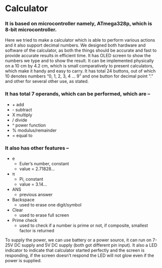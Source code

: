 # Calculator
### It is based on microcontroller namely, ATmega328p, which is 8-bit microcontroller.

Here we tried to make a calculator which is able to perform various actions and it also support decimal numbers. We designed both hardware and software of the calculator, as both the things should be accurate and fast to provide accurate results in efficient time. It has OLED screen to show the numbers we type and to show the result. It can be implemented physically on a 10 cm by 4.2 cm, which is small comparatively to present calculators, which make it handy and easy to carry. It has total 24 buttons, out of which 10
denotes numbers “0, 1, 2, 3, 4 … 9” and one button for decimal point “.” and other for several other use, as stated.

### It has total 7 operands, which can be performed, which are –

* \+ add
* \- subtract
* X multiply
* / divide
* ^ power function
* % modulus/remainder
* = equal to

### It also has other features –

* e
  * Euler’s number, constant
  * value = 2.71828...
* π
  * Pi, constant
  * value = 3.14…
* ANS
  * previous answer
* Backspace
  * used to erase one digit/symbol
* Clear
  * used to erase full screen
* Prime check
  * used to check if a number is prime or not, if composite, smallest
    factor is returned

To supply the power, we can use battery or a power source, it can run on 7-25V DC supply and 5V DC supply (both got different pin input). It also a LED indicator to indicate that calculator started perfectly and the screen is responding, if the screen doesn’t respond the LED will not glow even if the power is supplied.
